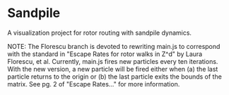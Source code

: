 # Sandpile
A visualization project for rotor routing with sandpile dynamics.

NOTE: The Florescu branch is devoted to rewriting main.js to correspond with the standard in "Escape Rates for rotor walks in Z^d" by Laura Florescu, et al. Currently, main.js fires new particles every ten iterations. With the new version, a new particle will be fired either when (a) the last particle returns to the origin or (b) the last particle exits the bounds of the matrix. See pg. 2 of "Escape Rates..." for more information.
